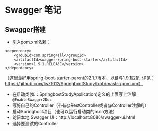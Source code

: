 # Swagger 笔记

## Swagger搭建

- 引入pom.xml依赖：
```
<dependency>
    <groupId>com.spring4all</groupId>
    <artifactId>swagger-spring-boot-starter</artifactId>
    <version>1.9.1.RELEASE</version>
</dependency>
```
（这里最好用spring-boot-starter-parent的2.1.7版本，以便与1.9.1匹配, 详见：  
https://github.com/lisz1012/SpringbootStudy/blob/master/pom.xml）
- 在启动类(如：SpringbootStudyApplication)定义的上面写上注解：`@EnableSwagger2Doc`
- 写好自己的Controller（带有@RestController或者@Controller注解的）
- 启动Springboot项目（也可以运行启动类的main方法）
- 访问本地 Swagger UI：http://localhost:8080/swagger-ui.html
- 选择要测试的Controller